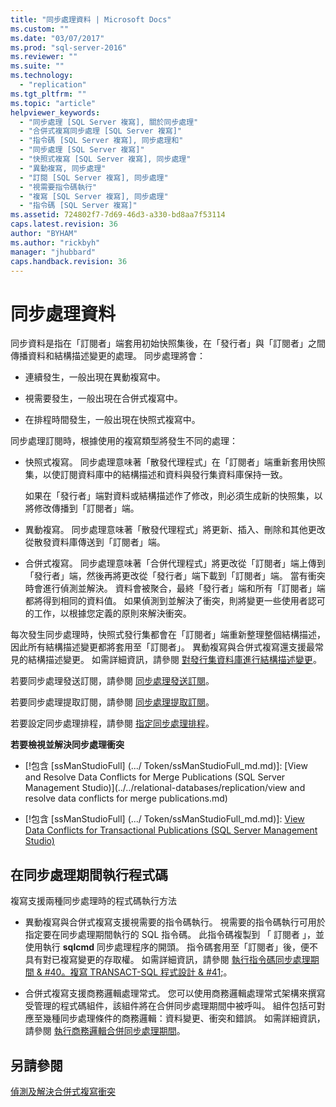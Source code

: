```yaml
---
title: "同步處理資料 | Microsoft Docs"
ms.custom: ""
ms.date: "03/07/2017"
ms.prod: "sql-server-2016"
ms.reviewer: ""
ms.suite: ""
ms.technology: 
  - "replication"
ms.tgt_pltfrm: ""
ms.topic: "article"
helpviewer_keywords: 
  - "同步處理 [SQL Server 複寫], 關於同步處理"
  - "合併式複寫同步處理 [SQL Server 複寫]"
  - "指令碼 [SQL Server 複寫], 同步處理和"
  - "同步處理 [SQL Server 複寫]"
  - "快照式複寫 [SQL Server 複寫], 同步處理"
  - "異動複寫, 同步處理"
  - "訂閱 [SQL Server 複寫], 同步處理"
  - "視需要指令碼執行"
  - "複寫 [SQL Server 複寫], 同步處理"
  - "指令碼 [SQL Server 複寫]"
ms.assetid: 724802f7-7d69-46d3-a330-bd8aa7f53114
caps.latest.revision: 36
author: "BYHAM"
ms.author: "rickbyh"
manager: "jhubbard"
caps.handback.revision: 36
---
```

# 同步處理資料
  同步資料是指在「訂閱者」端套用初始快照集後，在「發行者」與「訂閱者」之間傳播資料和結構描述變更的處理。 同步處理將會：  
  
-   連續發生，一般出現在異動複寫中。  
  
-   視需要發生，一般出現在合併式複寫中。  
  
-   在排程時間發生，一般出現在快照式複寫中。  
  
 同步處理訂閱時，根據使用的複寫類型將發生不同的處理：  
  
-   快照式複寫。 同步處理意味著「散發代理程式」在「訂閱者」端重新套用快照集，以使訂閱資料庫中的結構描述和資料與發行集資料庫保持一致。  
  
     如果在「發行者」端對資料或結構描述作了修改，則必須生成新的快照集，以將修改傳播到「訂閱者」端。  
  
-   異動複寫。 同步處理意味著「散發代理程式」將更新、插入、刪除和其他更改從散發資料庫傳送到「訂閱者」端。  
  
-   合併式複寫。 同步處理意味著「合併代理程式」將更改從「訂閱者」端上傳到「發行者」端，然後再將更改從「發行者」端下載到「訂閱者」端。 當有衝突時會進行偵測並解決。 資料會被聚合，最終「發行者」端和所有「訂閱者」端都將得到相同的資料值。 如果偵測到並解決了衝突，則將變更一些使用者認可的工作，以根據您定義的原則來解決衝突。  
  
 每次發生同步處理時，快照式發行集都會在「訂閱者」端重新整理整個結構描述，因此所有結構描述變更都將套用至「訂閱者」。 異動複寫與合併式複寫還支援最常見的結構描述變更。 如需詳細資訊，請參閱 [對發行集資料庫進行結構描述變更](../../relational-databases/replication/publish/make-schema-changes-on-publication-databases.md)。  
  
 若要同步處理發送訂閱，請參閱 [同步處理發送訂閱](../../relational-databases/replication/synchronize-a-push-subscription.md)。  
  
 若要同步處理提取訂閱，請參閱 [同步處理提取訂閱](../../relational-databases/replication/synchronize-a-pull-subscription.md)。  
  
 若要設定同步處理排程，請參閱 [指定同步處理排程](../../relational-databases/replication/specify-synchronization-schedules.md)。  
  
 **若要檢視並解決同步處理衝突**  
  
-   [!包含 [ssManStudioFull] (.../ Token/ssManStudioFull_md.md)]: [View and Resolve Data Conflicts for Merge Publications &#40;SQL Server Management Studio&#41;](../../relational-databases/replication/view and resolve data conflicts for merge publications.md)  
  
-   [!包含 [ssManStudioFull] (.../ Token/ssManStudioFull_md.md)]: [View Data Conflicts for Transactional Publications &#40;SQL Server Management Studio&#41;](../../relational-databases/replication/view-data-conflicts-for-transactional-publications-sql-server-management-studio.md)  
  
## 在同步處理期間執行程式碼  
 複寫支援兩種同步處理時的程式碼執行方法  
  
-   異動複寫與合併式複寫支援視需要的指令碼執行。 視需要的指令碼執行可用於指定要在同步處理期間執行的 SQL 指令碼。 此指令碼複製到 「 訂閱者 」，並使用執行 **sqlcmd** 同步處理程序的開頭。 指令碼套用至「訂閱者」後，便不具有對已複寫變更的存取權。 如需詳細資訊，請參閱 [執行指令碼同步處理期間 & #40。複寫 TRANSACT-SQL 程式設計 & #41;](../../relational-databases/replication/execute-scripts-during-synchronization-replication-transact-sql-programming.md)。  
  
-   合併式複寫支援商務邏輯處理常式。 您可以使用商務邏輯處理常式架構來撰寫受管理的程式碼組件，該組件將在合併同步處理期間中被呼叫。 組件包括可對應至幾種同步處理條件的商務邏輯：資料變更、衝突和錯誤。 如需詳細資訊，請參閱 [執行商務邏輯合併同步處理期間](../../relational-databases/replication/merge/execute-business-logic-during-merge-synchronization.md)。  
  
## 另請參閱  
 [偵測及解決合併式複寫衝突](../../relational-databases/replication/merge/detect-and-resolve-merge-replication-conflicts.md)  
  
  